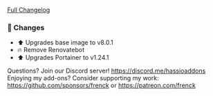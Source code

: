 [Full Changelog][changelog]

### 🔨 Changes

- ⬆ Upgrades base image to v8.0.1
- 🔥 Remove Renovatebot
- ⬆ Upgrades Portainer to v1.24.1

[changelog]: https://github.com/hassio-addons/addon-portainer/compare/v1.2.0...v1.2.1

Questions? Join our Discord server! https://discord.me/hassioaddons
Enjoying my add-ons? Consider supporting my work:
https://github.com/sponsors/frenck or https://patreon.com/frenck